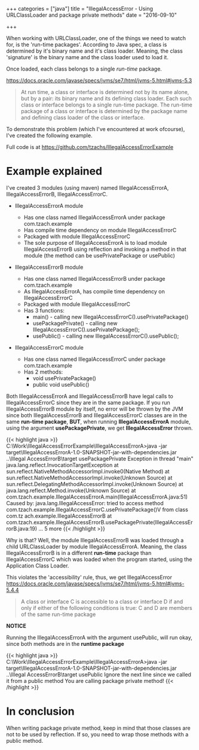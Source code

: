 +++
categories = ["java"]
title = "IllegalAccessError - Using URLClassLoader and package private methods"
date = "2016-09-10"

+++

When working with URLClassLoader, one of the things we need to watch for, is the 'run-time packages'.
According to Java spec, a class is determined by it's binary name and it's class loader. Meaning, the class 'signature' is the binary name and the class loader used to load it. 

Once loaded, each class belongs to a single *run-time* package.

https://docs.oracle.com/javase/specs/jvms/se7/html/jvms-5.html#jvms-5.3

> At run time, a class or interface is determined not by its name alone, but by a pair: its binary name and its defining class loader. Each such class or interface belongs to a single run-time package. The run-time package of a class or interface is determined by the package name and defining class loader of the class or interface.



To demonstrate this problem (which I've encountered at work ofcourse), I've created the following example.

Full code is at https://github.com/tzachs/IllegalAccessErrorExample

# Example explained

I've created 3 modules (using maven) named IllegalAccessErrorA, IllegalAccessErrorB, IllegalAccessErrorC.

* IllegalAccessErrorA module
  * Has one class named IllegalAccessErrorA under package com.tzach.example
  * Has compile time dependency on module IllegalAccessErrorC
  * Packaged with module IllegalAccessErrorC
  * The sole purpose of IllegalAccessErrorA is to load module IllegalAccessErrorB using reflection and invoking a method in that module (the method can be usePrivatePackage or usePublic)

* IllegalAccessErrorB module
	* Has one class named IllegalAccessErrorB under package com.tzach.example
	* As IllegalAccessErrorA, has compile time dependency on IllegalAccessErrorC
	* Packaged with module IllegalAccessErrorC
	* Has 3 functions:
		* main() - calling new IllegalAccessErrorC().usePrivatePackage()
		* usePackagePrivate() - calling new IllegalAccessErrorC().usePrivatePackage();
		* usePublic() - calling new IllegalAccessErrorC().usePublic();

* IllegalAccessErrorC module
	* Has one class named IllegalAccessErrorC under package com.tzach.example
	* Has 2 methods:
		* void usePrivatePackage()
		* public void usePublic()

Both IllegalAccessErrorA and IllegalAccessErrorB have legal calls to IllegalAccessErrorC since they are in the same package.
If you run IllegalAccessErrorB module by itself, no error will be thrown by the JVM since both IllegalAccessErrorB and IllegalAccessErrorC classes are in the same **run-time package**, **BUT**, when running **IllegalAccessErrorA** module, using the argument **usePackagePrivate**, we get  **IllegalAccessError** thrown.

{{< highlight java >}}
C:\Work\IllegalAccessErrorExample\IllegalAccessErrorA>java -jar target\IllegalAccessErrorA-1.0-SNAPSHOT-jar-with-dependencies.jar ..\Illegal
AccessErrorB\target usePackagePrivate
Exception in thread "main" java.lang.reflect.InvocationTargetException
        at sun.reflect.NativeMethodAccessorImpl.invoke0(Native Method)
        at sun.reflect.NativeMethodAccessorImpl.invoke(Unknown Source)
        at sun.reflect.DelegatingMethodAccessorImpl.invoke(Unknown Source)
        at java.lang.reflect.Method.invoke(Unknown Source)
        at com.tzach.example.IllegalAccessErrorA.main(IllegalAccessErrorA.java:51)
Caused by: java.lang.IllegalAccessError: tried to access method com.tzach.example.IllegalAccessErrorC.usePrivatePackage()V from class com.tz
ach.example.IllegalAccessErrorB
        at com.tzach.example.IllegalAccessErrorB.usePackagePrivate(IllegalAccessErrorB.java:19)
        ... 5 more
{{< /highlight >}}

Why is that? Well, the module IllegalAccessErrorB was loaded through a child URLClassLoader by module IllegalAccessErrorA.
Meaning, the class IllegalAccessErrorB is in a different **run-time** package than IllegalAccessErrorC which was loaded when the 
program started, using the Application Class Loader.

This violates the 'accessibility' rule, thus, we get IllegalAccessError https://docs.oracle.com/javase/specs/jvms/se7/html/jvms-5.html#jvms-5.4.4

> A class or interface C is accessible to a class or interface D if and only if either of the following conditions is true:
> C and D are members of the same run-time package

**NOTICE**

Running the IllegalAccessErrorA with the argument usePublic, will run okay, since both methods are in the **runtime package**

{{< highlight java >}}
C:\Work\IllegalAccessErrorExample\IllegalAccessErrorA>java -jar target\IllegalAccessErrorA-1.0-SNAPSHOT-jar-with-dependencies.jar ..\Illegal
AccessErrorB\target usePublic
Ignore the next line since we called it from a public method
You are calling package private method!
{{< /highlight >}}

# In conclusion

When writing package private method, keep in mind that those classes are not to be used by reflection. If so, you need to wrap those methods with a public method.
